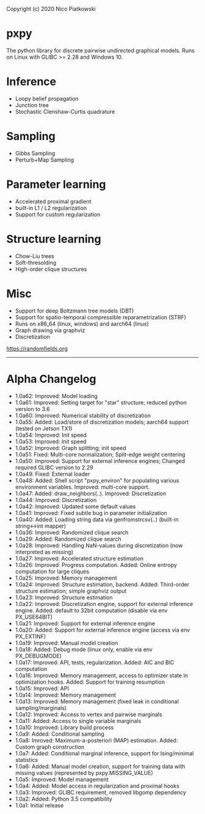 Copyright (c) 2020 Nico Piatkowski

pxpy
=====================================================================
The python library for discrete pairwise undirected graphical models.
Runs on Linux with GLIBC >= 2.28 and Windows 10.

Inference
=====================================================================
* Loopy belief propagation
* Junction tree
* Stochastic Clenshaw-Curtis quadrature

Sampling
=====================================================================
* Gibbs Sampling
* Perturb+Map Sampling

Parameter learning
=====================================================================
* Accelerated proximal gradient
* built-in L1 / L2 regularization
* Support for custom regularization

Structure learning
=====================================================================
* Chow-Liu trees
* Soft-thresolding
* High-order clique structures

Misc
=====================================================================
* Support for deep Boltzmann tree models (DBT)
* Support for spatio-temporal compressible reparametrization (STRF)
* Runs on x86_64 (linux, windows) and aarch64 (linux)
* Graph drawing via graphviz
* Discretization

<https://randomfields.org>

---

Alpha Changelog
=====================================================================
* 1.0a62: Improved: Model loading
* 1.0a61: Improved: Setting target for "star" structure; reduced python version to 3.6
* 1.0a60: Improved: Numerical stability of discretization
* 1.0a55: Added: Load/store of discretization models; aarch64 support (tested on Jetson TX1)
* 1.0a54: Improved: Init speed
* 1.0a53: Improved: Init speed
* 1.0a52: Improved: Graph splitting; init speed
* 1.0a51: Fixed: Multi-core normalization; Split-edge weight centering
* 1.0a50: Improved: Support for external inference engines; Changed required GLIBC version to 2.29
* 1.0a49: Fixed: External loader
* 1.0a48: Added: Shell script "pxpy_environ" for populating various environment variables. Improved: multi-core support.
* 1.0a47: Added: draw_neighbors(..). Improved: Discretization
* 1.0a44: Improved: Discretization
* 1.0a42: Improved: Updated some default values
* 1.0a41: Improved: Fixed subtle bug in parameter initialization
* 1.0a40: Added: Loading string data via genfromstrcsv(..) (built-in string<->int mapper)
* 1.0a36: Improved: Randomized clique search
* 1.0a29: Added: Randomized clique search
* 1.0a28: Improved: Handling NaN-values during discretization (now interpreted as missing)
* 1.0a27: Improved: Accelerated structure estimation
* 1.0a26: Improved: Progress computation. Added: Online entropy computation for large cliques
* 1.0a25: Improved: Memory management
* 1.0a24: Improved: Structure estimation, backend. Added: Third-order structure estimation; simple graphviz output
* 1.0a23: Improved: Structure estimation
* 1.0a22: Improved: Discretization engine, support for external inference engine. Added: default to 32bit computation (disable via env PX_USE64BIT)
* 1.0a21: Improved: Support for external inference engine
* 1.0a20: Added: Support for external inference engine (access via env PX_EXTINF)
* 1.0a19: Improved: Manual model creation
* 1.0a18: Added: Debug mode (linux only, enable via env PX_DEBUGMODE)
* 1.0a17: Improved: API, tests, regularization. Added: AIC and BIC computation
* 1.0a16: Improved: Memory management, access to optimizer state in optimization hooks. Added: Support for training resumption
* 1.0a15: Improved: API
* 1.0a14: Improved: Memory management
* 1.0a13: Improved: Memory management (fixed leak in conditional sampling/marginals)
* 1.0a12: Improved: Access to vertex and pairwise marginals
* 1.0a11: Added: Access to single variable marginals
* 1.0a10: Improved: Library build process
* 1.0a9:  Added: Conditional sampling
* 1.0a8:  Imroved: Maximum-a-posteriori (MAP) estimation. Added: Custom graph construction
* 1.0a7:  Added: Conditional marginal inference, support for Ising/minimal statistics
* 1.0a6:  Added: Manual model creation, support for training data with missing values (represented by pxpy.MISSING_VALUE)
* 1.0a5:  Improved: Model management
* 1.0a4:  Added: Model access in regularization and proximal hooks
* 1.0a3:  Improved: GLIBC requirement, removed libgomp dependency
* 1.0a2:  Added: Python 3.5 compatibility
* 1.0a1:  Initial release
